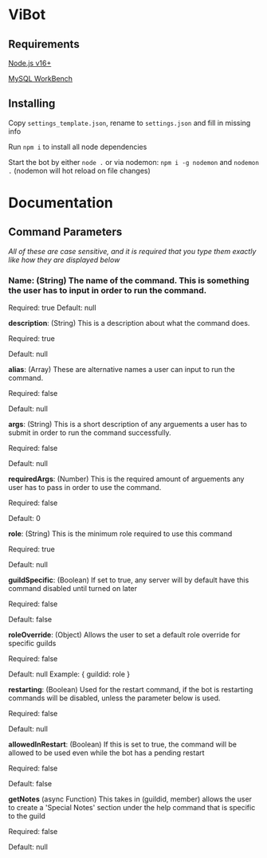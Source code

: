# ViBot

## Requirements
[Node.js v16+](https://nodejs.org/en/)

[MySQL WorkBench](https://www.mysql.com/products/workbench/)

## Installing
Copy `settings_template.json`, rename to `settings.json` and fill in missing info

Run `npm i` to install all node dependencies

Start the bot by either `node .` or via nodemon: `npm i -g nodemon` and `nodemon .` (nodemon will hot reload on file changes)

# Documentation
## Command Parameters
*All of these are case sensitive, and it is required that you type them exactly like how they are displayed below*

### **Name**: (String) The name of the command. This is something the user has to input in order to run the command.
Required: true
Default: null

**description**: (String) This is a description about what the command does.

Required: true

Default: null

**alias**: (Array) These are alternative names a user can input to run the command.

Required: false

Default: null

**args**: (String) This is a short description of any arguements a user has to submit in order to run the command successfully.

Required: false

Default: null

**requiredArgs**: (Number) This is the required amount of arguements any user has to pass in order to use the command.

Required: false

Default: 0

**role**: (String) This is the minimum role required to use this command

Required: true

Default: null

**guildSpecific**: (Boolean) If set to true, any server will by default have this command disabled until turned on later

Required: false

Default: false

**roleOverride**: (Object) Allows the user to set a default role override for specific guilds

Required: false

Default: null
Example: { guildid: role }

**restarting**: (Boolean) Used for the restart command, if the bot is restarting commands will be disabled, unless the parameter below is used.

Required: false

Default: null

**allowedInRestart**: (Boolean) If this is set to true, the command will be allowed to be used even while the bot has a pending restart

Required: false

Default: false

**getNotes** (async Function) This takes in (guildid, member) allows the user to create a 'Special Notes' section under the help command that is specific to the guild

Required: false

Default: null
